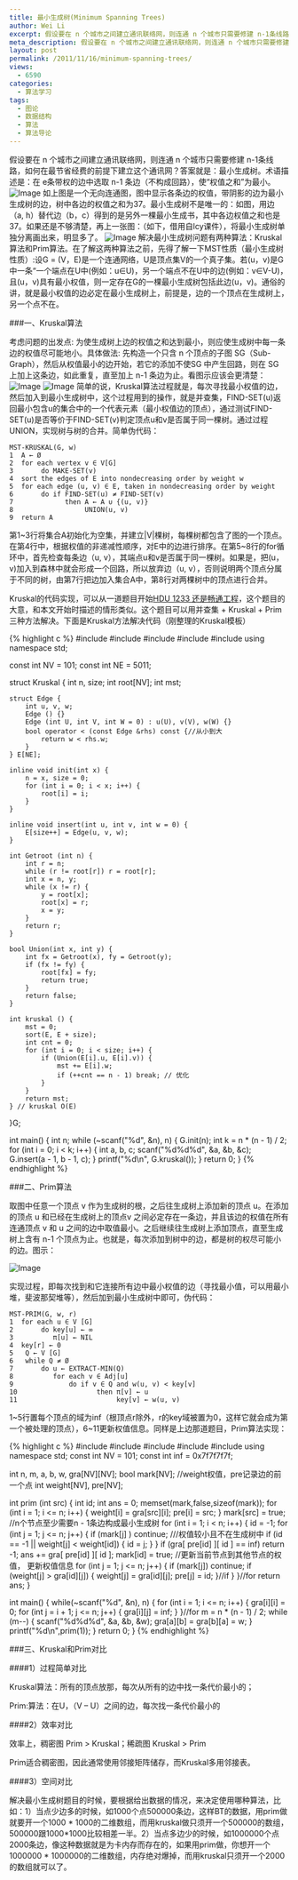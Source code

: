 ```yaml
---
title: 最小生成树(Minimum Spanning Trees)
author: Wei Li
excerpt: 假设要在 n 个城市之间建立通讯联络网，则连通 n 个城市只需要修建 n-1条线路，如何在最节省经费的前提下建立这个通讯网？答案就是：最小生成树。术语描述就是：在 e条带权的边中选取 n-1 条边（不构成回路），使“权值之和”为最小。
meta_description: 假设要在 n 个城市之间建立通讯联络网，则连通 n 个城市只需要修建 n-1条线路，如何在最节省经费的前提下建立这个通讯网？答案就是：最小生成树。术语描述就是：在 e条带权的边中选取 n-1 条边（不构成回路），使“权值之和”为最小。
layout: post
permalink: /2011/11/16/minimum-spanning-trees/
views:
  - 6590
categories:
  - 算法学习
tags:
  - 图论
  - 数据结构
  - 算法
  - 算法导论
---
```

假设要在 n 个城市之间建立通讯联络网，则连通 n 个城市只需要修建 n-1条线路，如何在最节省经费的前提下建立这个通讯网？答案就是：最小生成树。术语描述是：在 e条带权的边中选取 n-1 条边（不构成回路），使“权值之和”为最小。
![Image][1]
如上图是一个无向连通图，图中显示各条边的权值，带阴影的边为最小生成树的边，树中各边的权值之和为37。最小生成树不是唯一的：如图，用边（a, h）替代边（b，c）得到的是另外一棵最小生成书，其中各边权值之和也是37。如果还是不够清楚，再上一张图：（如下，借用自lcy课件），将最小生成树单独分离画出来，明显多了。
![Image][2]
解决最小生成树问题有两种算法：Kruskal算法和Prim算法。在了解这两种算法之前，先得了解一下MST性质（最小生成树性质）:设G = (V，E)是一个连通网络，U是顶点集V的一个真子集。若(u，v)是G中一条“一个端点在U中(例如：u∈U)，另一个端点不在U中的边(例如：v∈V-U)，且(u，v)具有最小权值，则一定存在G的一棵最小生成树包括此边(u，v)。通俗的讲，就是最小权值的边必定在最小生成树上，前提是，边的一个顶点在生成树上，另一个点不在。

###一、Kruskal算法

考虑问题的出发点: 为使生成树上边的权值之和达到最小，则应使生成树中每一条边的权值尽可能地小。具体做法: 先构造一个只含 n 个顶点的子图 SG（Sub-Graph），然后从权值最小的边开始，若它的添加不使SG 中产生回路，则在 SG 上加上这条边，如此重复，直至加上 n-1 条边为止。看图示应该会更清楚：
![Image][3]
![Image][4]
简单的说，Kruskal算法过程就是，每次寻找最小权值的边，然后加入到最小生成树中，这个过程用到的操作，就是并查集，FIND-SET(u)返回最小包含u的集合中的一个代表元素（最小权值边的顶点），通过测试FIND-SET(u)是否等价于FIND-SET(v)判定顶点u和v是否属于同一棵树。通过过程UNION，实现树与树的合并。简单伪代码：

	MST-KRUSKAL(G, w)
	1  A ← Ø
	2  for each vertex v ∈ V[G]
	3       do MAKE-SET(v)
	4  sort the edges of E into nondecreasing order by weight w
	5  for each edge (u, v) ∈ E, taken in nondecreasing order by weight
	6       do if FIND-SET(u) ≠ FIND-SET(v)
	7             then A ← A ∪ {(u, v)}
	8                  UNION(u, v)
	9  return A

第1~3行将集合A初始化为空集，并建立\|V\|棵树，每棵树都包含了图的一个顶点。在第4行中，根据权值的非递减性顺序，对E中的边进行排序。在第5~8行的for循环中，首先检查每条边（u, v），其端点u和v是否属于同一棵树。如果是，把(u，v)加入到森林中就会形成一个回路，所以放弃边（u, v），否则说明两个顶点分属于不同的树，由第7行把边加入集合A中，第8行对两棵树中的顶点进行合并。

Kruskal的代码实现，可以从一道题目开始[HDU 1233 还是畅通工程](http://acm.hdu.edu.cn/showproblem.php?pid=1233)，这个题目的大意，和本文开始时描述的情形类似。这个题目可以用并查集 + Kruskal + Prim三种方法解决。下面是Kruskal方法解决代码（刚整理的Kruskal模板）

{% highlight c %}
#include<iostream>
#include<cstdio>
#include<cstring>
#include<cmath>
#include<algorithm>
using namespace std;
 
const int NV = 101;
const int NE = 5011;
 
struct Kruskal {
    int n, size;
    int root[NV];
    int mst;
 
    struct Edge {
        int u, v, w;
        Edge () {}
        Edge (int U, int V, int W = 0) : u(U), v(V), w(W) {}
        bool operator < (const Edge &rhs) const {//从小到大
            return w < rhs.w;
        }
    } E[NE];
 
    inline void init(int x) {
        n = x, size = 0;
        for (int i = 0; i < x; i++) {
            root[i] = i;
        }
    }
 
    inline void insert(int u, int v, int w = 0) {
        E[size++] = Edge(u, v, w);
    }
 
    int Getroot (int n) {
        int r = n;
        while (r != root[r]) r = root[r];
        int x = n, y;
        while (x != r) {
            y = root[x];
            root[x] = r;
            x = y;
        }
        return r;
    }
 
    bool Union(int x, int y) {
        int fx = Getroot(x), fy = Getroot(y);
        if (fx != fy) {
            root[fx] = fy;
            return true;
        }
        return false;
    } 
 
    int kruskal () {
        mst = 0;
        sort(E, E + size);
        int cnt = 0;
        for (int i = 0; i < size; i++) {
            if (Union(E[i].u, E[i].v)) {
                mst += E[i].w;
                if (++cnt == n - 1) break; // 优化
            }
        }
        return mst;
    } // kruskal O(E)
}G;
 
int main() {
    int n;
    while (~scanf("%d", &n), n) {
        G.init(n);
        int k = n * (n - 1) / 2;
        for (int i = 0; i < k; i++) {
            int a, b, c;
            scanf("%d%d%d", &a, &b, &c);
            G.insert(a - 1, b - 1, c);
        }
        printf("%d\n", G.kruskal());
    }
    return 0;
}
{% endhighlight %}

###二、Prim算法

取图中任意一个顶点 v 作为生成树的根，之后往生成树上添加新的顶点 u。在添加的顶点 u 和已经在生成树上的顶点v 之间必定存在一条边，并且该边的权值在所有连通顶点 v 和 u 之间的边中取值最小。之后继续往生成树上添加顶点，直至生成树上含有 n-1 个顶点为止。也就是，每次添加到树中的边，都是树的权尽可能小的边。图示：

![Image][5]

实现过程，即每次找到和它连接所有边中最小权值的边（寻找最小值，可以用最小堆，斐波那契堆等），然后加到最小生成树中即可，伪代码：

	MST-PRIM(G, w, r)
	1  for each u ∈ V [G]
	2       do key[u] ← ∞
	3          π[u] ← NIL
	4  key[r] ← 0
	5   Q ← V [G]
	6   while Q ≠ Ø
	7       do u ← EXTRACT-MIN(Q)
	8          for each v ∈ Adj[u]
	9              do if v ∈ Q and w(u, v) < key[v]
	10                    then π[v] ← u
	11                         key[v] ← w(u, v)

1~5行置每个顶点的域为inf（根顶点r除外，r的key域被置为0，这样它就会成为第一个被处理的顶点），6~11更新权值信息。同样是上边那道题目，Prim算法实现：

{% highlight c %}
#include<iostream>
#include<cstdio>
#include<cstring>
#include<cmath>
#include<algorithm>
using namespace std;
const int NV = 101;
const int inf = 0x7f7f7f7f;
 
int n, m, a, b, w, gra[NV][NV];
bool mark[NV];
//weight权值，pre记录边的前一个点
int weight[NV], pre[NV];
 
int prim (int src) {
    int  id;
    int ans = 0;
    memset(mark,false,sizeof(mark));
    for (int i = 1; i <= n; i++) {
        weight[i] = gra[src][i];
        pre[i] = src;
    }
    mark[src] = true;
    //n个节点至少需要n - 1条边构成最小生成树
    for (int i = 1; i < n; i++) {
        id = -1;
        for (int j = 1; j <= n; j++) {
            if (mark[j] ) continue;
            ///权值较小且不在生成树中
            if (id == -1 || weight[j] < weight[id]) { 
                id = j;
            }
        }
        if (gra[ pre[id] ][ id ] == inf) return -1;
        ans += gra[ pre[id] ][ id ]; 
        mark[id] = true;
        //更新当前节点到其他节点的权值， 更新权值信息
        for (int j = 1; j <= n; j++) {
            if (mark[j]) continue;
            if (weight[j] > gra[id][j]) {
                weight[j] = gra[id][j];
                pre[j] = id;
            }//if
        }
    }//for
    return ans;
}
 
int main() {
    while(~scanf("%d", &n), n) {
        for (int i = 1; i <= n; i++) {
            gra[i][i] = 0;
            for (int j = i + 1; j <= n; j++) {
                gra[i][j] = inf;
            }
        }//for
        m = n * (n - 1) / 2;
        while (m--) {
            scanf("%d%d%d", &a, &b, &w);
            gra[a][b] = gra[b][a] = w;
        }
        printf("%d\n",prim(1));
    }
    return 0;
}
{% endhighlight %}

###三、Kruskal和Prim对比

####1）过程简单对比

Kruskal算法：所有的顶点放那，每次从所有的边中找一条代价最小的；

Prim:算法：在U，（V – U）之间的边，每次找一条代价最小的

####2）效率对比

效率上，稠密图 Prim > Kruskal；稀疏图 Kruskal > Prim

Prim适合稠密图，因此通常使用邻接矩阵储存，而Kruskal多用邻接表。

####3）空间对比

解决最小生成树题目的时候，要根据给出数据的情况，来决定使用哪种算法，比如：1）当点少边多的时候，如1000个点500000条边，这样BT的数据，用prim做就要开一个1000 * 1000的二维数组，而用kruskal做只须开一个500000的数组，500000跟1000*1000比较相差一半。2）当点多边少的时候，如1000000个点2000条边，像这种数据就是为卡内存而存在的，如果用prim做，你想开一个1000000 * 1000000的二维数组，内存绝对爆掉，而用kruskal只须开一个2000的数组就可以了。

[1]: /uploads/2011/11/最小生成树图示.png
[2]: /uploads/2011/11/最小生成树示例.png
[3]: /uploads/2011/11/kruskal_pic1.png
[4]: /uploads/2011/11/kruskal_pic2.png
[5]: /uploads/2011/11/Prim图示.png